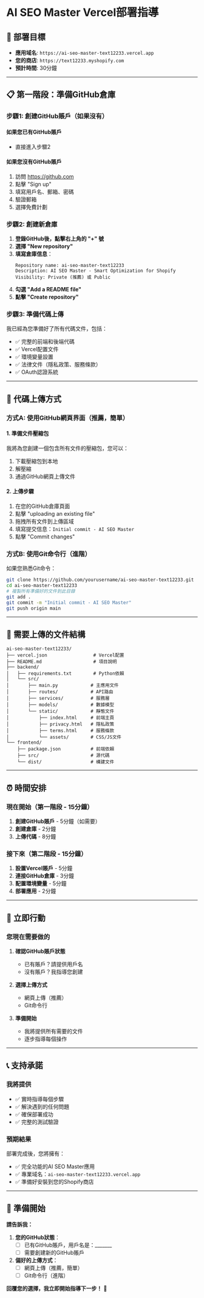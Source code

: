 # AI SEO Master Vercel部署指導

## 🎯 **部署目標**
- **應用域名**: `https://ai-seo-master-text12233.vercel.app`
- **您的商店**: `https://text12233.myshopify.com`
- **預計時間**: 30分鐘

---

## 📋 **第一階段：準備GitHub倉庫**

### **步驟1: 創建GitHub賬戶（如果沒有）**

#### **如果您已有GitHub賬戶**
- 直接進入步驟2

#### **如果您沒有GitHub賬戶**
1. 訪問 https://github.com
2. 點擊 "Sign up"
3. 填寫用戶名、郵箱、密碼
4. 驗證郵箱
5. 選擇免費計劃

### **步驟2: 創建新倉庫**

1. **登錄GitHub後，點擊右上角的 "+" 號**
2. **選擇 "New repository"**
3. **填寫倉庫信息**：
   ```
   Repository name: ai-seo-master-text12233
   Description: AI SEO Master - Smart Optimization for Shopify
   Visibility: Private (推薦) 或 Public
   ```
4. **勾選 "Add a README file"**
5. **點擊 "Create repository"**

### **步驟3: 準備代碼上傳**

我已經為您準備好了所有代碼文件，包括：
- ✅ 完整的前端和後端代碼
- ✅ Vercel配置文件
- ✅ 環境變量設置
- ✅ 法律文件（隱私政策、服務條款）
- ✅ OAuth認證系統

---

## 🔧 **代碼上傳方式**

### **方式A: 使用GitHub網頁界面（推薦，簡單）**

#### **1. 準備文件壓縮包**
我將為您創建一個包含所有文件的壓縮包，您可以：
1. 下載壓縮包到本地
2. 解壓縮
3. 通過GitHub網頁上傳文件

#### **2. 上傳步驟**
1. 在您的GitHub倉庫頁面
2. 點擊 "uploading an existing file"
3. 拖拽所有文件到上傳區域
4. 填寫提交信息：`Initial commit - AI SEO Master`
5. 點擊 "Commit changes"

### **方式B: 使用Git命令行（進階）**

如果您熟悉Git命令：
```bash
git clone https://github.com/yourusername/ai-seo-master-text12233.git
cd ai-seo-master-text12233
# 複製所有準備好的文件到此目錄
git add .
git commit -m "Initial commit - AI SEO Master"
git push origin main
```

---

## 📁 **需要上傳的文件結構**

```
ai-seo-master-text12233/
├── vercel.json                 # Vercel配置
├── README.md                   # 項目說明
├── backend/
│   ├── requirements.txt        # Python依賴
│   └── src/
│       ├── main.py            # 主應用文件
│       ├── routes/            # API路由
│       ├── services/          # 服務層
│       ├── models/            # 數據模型
│       └── static/            # 靜態文件
│           ├── index.html     # 前端主頁
│           ├── privacy.html   # 隱私政策
│           ├── terms.html     # 服務條款
│           └── assets/        # CSS/JS文件
└── frontend/
    ├── package.json           # 前端依賴
    ├── src/                   # 源代碼
    └── dist/                  # 構建文件
```

---

## ⏰ **時間安排**

### **現在開始（第一階段 - 15分鐘）**
1. **創建GitHub賬戶** - 5分鐘（如需要）
2. **創建倉庫** - 2分鐘
3. **上傳代碼** - 8分鐘

### **接下來（第二階段 - 15分鐘）**
1. **設置Vercel賬戶** - 5分鐘
2. **連接GitHub倉庫** - 3分鐘
3. **配置環境變量** - 5分鐘
4. **部署應用** - 2分鐘

---

## 🎯 **立即行動**

### **您現在需要做的**
1. **確認GitHub賬戶狀態**
   - 已有賬戶？請提供用戶名
   - 沒有賬戶？我指導您創建

2. **選擇上傳方式**
   - 網頁上傳（推薦）
   - Git命令行

3. **準備開始**
   - 我將提供所有需要的文件
   - 逐步指導每個操作

---

## 📞 **支持承諾**

### **我將提供**
- ✅ 實時指導每個步驟
- ✅ 解決遇到的任何問題
- ✅ 確保部署成功
- ✅ 完整的測試驗證

### **預期結果**
部署完成後，您將擁有：
- ✅ 完全功能的AI SEO Master應用
- ✅ 專業域名：`ai-seo-master-text12233.vercel.app`
- ✅ 準備好安裝到您的Shopify商店

---

## 🚀 **準備開始**

**請告訴我：**

1. **您的GitHub狀態**：
   - [ ] 已有GitHub賬戶，用戶名是：_______
   - [ ] 需要創建新的GitHub賬戶

2. **偏好的上傳方式**：
   - [ ] 網頁上傳（推薦，簡單）
   - [ ] Git命令行（進階）

**回覆您的選擇，我立即開始指導下一步！** 🎯

